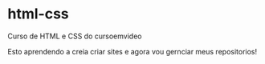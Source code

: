 # html-css
 Curso de HTML e CSS do cursoemvideo

 Esto aprendendo a creia criar sites e agora vou gernciar meus repositorios!